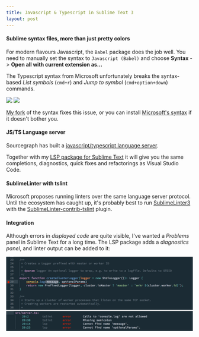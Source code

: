 ```yaml
---
title: Javascript & Typescript in Sublime Text 3
layout: post
---
```


#### Sublime syntax files, more than just pretty colors

For modern flavours Javascript, the `Babel` package does the job well.
You need to manually set the syntax to `Javascript (Babel)` and choose **Syntax** -> **Open all with current extension as...**

The Typescript syntax from Microsoft unfortunately breaks the syntax-based *List symbols* (`cmd+r`) and *Jump to symbol* (`cmd+option+down`) commands. 

![](/uploads/sublime-syntax-broken-definitions.png)
![](/uploads/sublime-syntax-broken-list.png)


[My fork](https://github.com/tomv564/TypeScript-TmLanguage) of the syntax fixes this issue, or you can install [Microsoft's syntax](https://github.com/Microsoft/TypeScript-TmLanguage) if it doesn't bother you.


#### JS/TS Language server

Sourcegraph has built a [javascript/typescript language server](https://github.com/sourcegraph/javascript-typescript-langserver). 

Together with my [LSP package for Sublime Text](https://github.com/tomv564/LSP) it will give you the same completions, diagnostics, quick fixes and refactorings as Visual Studio Code.

#### SublimeLinter with tslint

Microsoft proposes running linters over the same language server protocol. 
Until the ecosystem has caught up, it's probably best to run [SublimeLinter3](https://github.com/SublimeLinter/SublimeLinter3/) with the [SublimeLinter-contrib-tslint](https://github.com/lavrton/SublimeLinter-contrib-tslint
) plugin. 

#### Integration

Although errors in *displayed code* are quite visible, I've wanted a *Problems* panel in Sublime Text for a long time. 
The LSP package adds a *diagnostics panel*, and linter output can be added to it:

![](/uploads/lsp_tslint_diagnostics.png)

